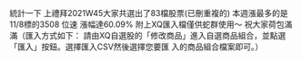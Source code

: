 
統計一下 上禮拜2021W45大家共選出了83檔股票(已刪重複的) 本週漲最多的是11/8標的3508 位速 漲幅達60.09%
附上XQ匯入檔僅供蛇群使用～ 祝大家荷包滿滿（匯入方式如下： 請由XQ自選股的「修改商品」進入自選商品組合，並點選「匯入」按鈕。選擇匯入CSV然後選擇您要匯 入的商品組合檔案即可。）